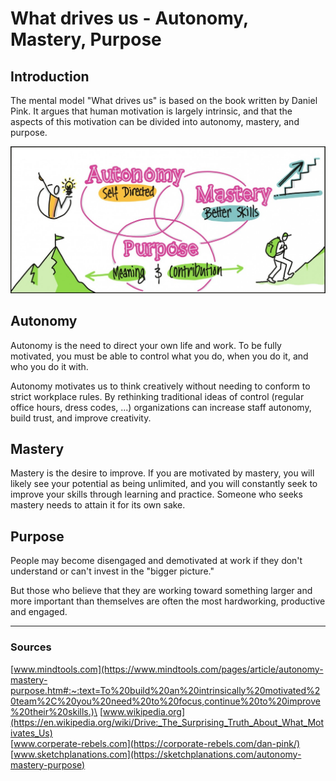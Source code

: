 # What drives us - Autonomy, Mastery, Purpose

## **Introduction**

The mental model "What drives us" is based on the book written by Daniel Pink. It argues that human motivation is largely intrinsic, and that the aspects of this motivation can be divided into autonomy, mastery, and purpose.

![What drives us - picture](what-drives-us-cartoon.jpg)

## **Autonomy**

Autonomy is the need to direct your own life and work. To be fully motivated, you must be able to control what you do, when you do it, and who you do it with.

Autonomy motivates us to think creatively without needing to conform to strict workplace rules. By rethinking traditional ideas of control (regular office hours, dress codes, ...) organizations can increase staff autonomy, build trust, and improve creativity.

## **Mastery**

Mastery is the desire to improve. If you are motivated by mastery, you will likely see your potential as being unlimited, and you will constantly seek to improve your skills through learning and practice. Someone who seeks mastery needs to attain it for its own sake.

## **Purpose**

People may become disengaged and demotivated at work if they don't understand or can't invest in the "bigger picture."

But those who believe that they are working toward something larger and more important than themselves are often the most hardworking, productive and engaged.

---

### Sources

[www.mindtools.com](https://www.mindtools.com/pages/article/autonomy-mastery-purpose.htm#:~:text=To%20build%20an%20intrinsically%20motivated%20team%2C%20you%20need%20to%20focus,continue%20to%20improve%20their%20skills.)\
[www.wikipedia.org](https://en.wikipedia.org/wiki/Drive:_The_Surprising_Truth_About_What_Motivates_Us)
\
[www.corperate-rebels.com](https://corporate-rebels.com/dan-pink/)
\
[www.sketchplanations.com](https://sketchplanations.com/autonomy-mastery-purpose)